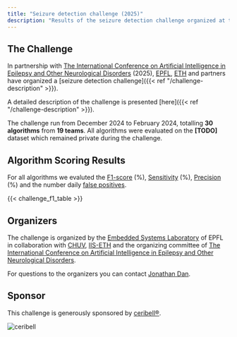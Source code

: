 ```yaml
---
title: "Seizure detection challenge (2025)"
description: "Results of the seizure detection challenge organized at the AI in Epilepsy and Neurological disorders in March 2025."
---
```


## The Challenge

In partnership with [The International Conference on Artificial Intelligence in Epilepsy and Other Neurological Disorders](https://www.aiepilepsy-neuro.com/) (2025), [EPFL](https://www.epfl.ch/labs/esl/), [ETH](https://iis.ee.ethz.ch/) and partners have organized a [seizure detection challenge]({{< ref "/challenge-description" >}}).

A detailed description of the challenge is presented [here]({{< ref "/challenge-description" >}}).

The challenge run from December 2024 to February 2024, totalling **30 algorithms** from **19 teams**. All algorithms were evaluated on the **[TODO]** dataset which remained private during the challenge. 

## Algorithm Scoring Results
For all algorithms we evaluted the [F1-score](https://en.wikipedia.org/wiki/F-score) (%), [Sensitivity](https://en.wikipedia.org/wiki/Sensitivity_and_specificity) (%), [Precision](https://en.wikipedia.org/wiki/Precision_and_recall) (%) and the number daily [false positives](https://en.wikipedia.org/wiki/False_positives_and_false_negatives).

{{< challenge_f1_table >}}

## Organizers

The challenge is organized by the [Embedded Systems Laboratory](https://www.epfl.ch/labs/esl/) of EPFL in collaboration with [CHUV](https://www.chuv.ch/fr/neurologie/nlg-home), [IIS-ETH](https://iis.ee.ethz.ch/) and the organizing committee of [The International Conference on Artificial Intelligence in Epilepsy and Other Neurological Disorders](https://www.aiepilepsy-neuro.com/).

For questions to the organizers you can contact [Jonathan Dan](https://people.epfl.ch/jonathan.dan/?lang=en).

## Sponsor

This challenge is generously sponsored by [ceribell®](https://ceribell.com/).

![ceribell](https://ceribell.com/wp-content/uploads/2024/09/Ceribell-clarity-when-its-critical-grey.png)
